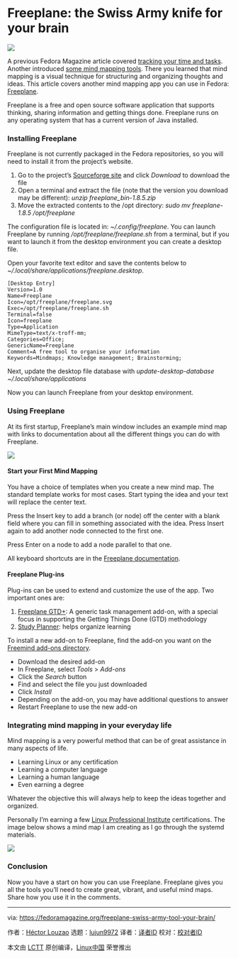 [#]: collector: (lujun9972)
[#]: translator: ( )
[#]: reviewer: ( )
[#]: publisher: ( )
[#]: url: ( )
[#]: subject: (Freeplane: the Swiss Army knife for your brain)
[#]: via: (https://fedoramagazine.org/freeplane-swiss-army-tool-your-brain/)
[#]: author: (Héctor Louzao https://fedoramagazine.org/author/hhlp/)

Freeplane: the Swiss Army knife for your brain
======

![][1]

A previous Fedora Magazine article covered [tracking your time and tasks][2]. Another introduced [some mind mapping tools][3]. There you learned that mind mapping is a visual technique for structuring and organizing thoughts and ideas. This article covers another mind mapping app you can use in Fedora: [Freeplane][4].

Freeplane is a free and open source software application that supports thinking, sharing information and getting things done. Freeplane runs on any operating system that has a current version of Java installed.

### Installing Freeplane

Freeplane is not currently packaged in the Fedora repositories, so you will need to install it from the project’s website.

  1. Go to the project’s [Sourceforge site][5] and click _Download_ to download the file
  2. Open a terminal and extract the file (note that the version you download may be different): _unzip freeplane_bin-1.8.5.zip_
  3. Move the extracted contents to the /opt directory: _sudo mv freeplane-1.8.5 /opt/freeplane_



The configuration file is located in: _~/.config/freeplane_. You can launch Freeplane by running _/opt/freeplane/freeplane.sh_ from a terminal, but if you want to launch it from the desktop environment you can create a desktop file.

Open your favorite text editor and save the contents below to _~/.local/share/applications/freeplane.desktop_.

```
[Desktop Entry]
Version=1.0
Name=Freeplane
Icon=/opt/freeplane/freeplane.svg
Exec=/opt/freeplane/freeplane.sh
Terminal=false
Icon=freeplane
Type=Application
MimeType=text/x-troff-mm;
Categories=Office;
GenericName=Freeplane
Comment=A free tool to organise your information
Keywords=Mindmaps; Knowledge management; Brainstorming;
```

Next, update the desktop file database with _update-desktop-database ~/.local/share/applications_

Now you can launch Freeplane from your desktop environment.

### Using Freeplane

At its first startup, Freeplane’s main window includes an example mind map with links to documentation about all the different things you can do with Freeplane.

![][6]

#### Start your First Mind Mapping

You have a choice of templates when you create a new mind map. The standard template works for most cases. Start typing the idea and your text will replace the center text.

Press the Insert key to add a branch (or node) off the center with a blank field where you can fill in something associated with the idea. Press Insert again to add another node connected to the first one.

Press Enter on a node to add a node parallel to that one.

All keyboard shortcuts are in the [Freeplane documentation][7].

#### Freeplane Plug-ins

Plug-ins can be used to extend and customize the use of the app. Two important ones are:

  1. [Freeplane GTD+][8]: A generic task management add-on, with a special focus in supporting the Getting Things Done (GTD) methodology
  2. [Study Planner][9]: helps organize learning



To install a new add-on to Freeplane, find the add-on you want on the [Freemind add-ons directory][10].

  * Download the desired add-on
  * In Freeplane, select _Tools_ &gt; _Add-ons_
  * Click the _Search_ button
  * Find and select the file you just downloaded
  * Click _Install_
  * Depending on the add-on, you may have additional questions to answer
  * Restart Freeplane to use the new add-on



### Integrating mind mapping in your everyday life

Mind mapping is a very powerful method that can be of great assistance in many aspects of life.

  * Learning Linux or any certification
  * Learning a computer language
  * Learning a human language
  * Even earning a degree



Whatever the objective this will always help to keep the ideas together and organized.

Personally I’m earning a few [Linux Professional Institute][11] certifications. The image below shows a mind map I am creating as I go through the systemd materials.

![][12]

### Conclusion

Now you have a start on how you can use Freeplane. Freeplane gives you all the tools you’ll need to create great, vibrant, and useful mind maps. Share how you use it in the comments.

--------------------------------------------------------------------------------

via: https://fedoramagazine.org/freeplane-swiss-army-tool-your-brain/

作者：[Héctor Louzao][a]
选题：[lujun9972][b]
译者：[译者ID](https://github.com/译者ID)
校对：[校对者ID](https://github.com/校对者ID)

本文由 [LCTT](https://github.com/LCTT/TranslateProject) 原创编译，[Linux中国](https://linux.cn/) 荣誉推出

[a]: https://fedoramagazine.org/author/hhlp/
[b]: https://github.com/lujun9972
[1]: https://fedoramagazine.org/wp-content/uploads/2020/05/freeplane-mind-map-816x345.png
[2]: https://fedoramagazine.org/tracking-your-time-and-tasks-on-fedora/
[3]: https://fedoramagazine.org/three-mind-mapping-tools-fedora/
[4]: https://www.freeplane.org/wiki/index.php/Home
[5]: https://sourceforge.net/projects/freeplane/
[6]: https://fedoramagazine.org/wp-content/uploads/2020/05/freeplane-1024x442.png
[7]: http://freeplane.sourceforge.net/doc/FP_Key_Mappings_Quick_Guide.pdf
[8]: https://www.itworks.hu/portfolio/freeplane-gtd/
[9]: http://sourceforge.net/apps/phpbb/freeplane/viewtopic.php?f=1&t=455
[10]: https://freeplane.sourceforge.io/wiki/index.php/Add-ons_(install)
[11]: https://www.lpi.org/
[12]: https://fedoramagazine.org/wp-content/uploads/2020/06/systemd.png
